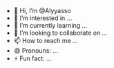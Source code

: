 - 👋 Hi, I’m @Alyyasso
- 👀 I’m interested in ...
- 🌱 I’m currently learning ...
- 💞️ I’m looking to collaborate on ...
- 📫 How to reach me ...
- 😄 Pronouns: ...
- ⚡ Fun fact: ...

<!---
Alyyasso/Alyyasso is a ✨ special ✨ repository because its `README.md` (this file) appears on your GitHub profile.
You can click the Preview link to take a look at your changes.
--->
